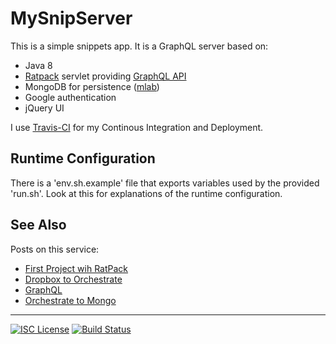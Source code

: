 # MySnipServer

This is a simple snippets app. It is a GraphQL server based on:

- Java 8
- [Ratpack](https://ratpack.io/) servlet providing [GraphQL API](http://graphql.org/)
- MongoDB for persistence ([mlab](https://mlab.com))
- Google authentication
- jQuery UI

I use [Travis-CI](https://travis-ci.org/) for my Continous Integration and Deployment.

## Runtime Configuration

There is a 'env.sh.example' file that exports variables used by the provided 'run.sh'. Look at this for explanations of
the runtime configuration.

## See Also

Posts on this service:

- [First Project wih RatPack](https://nwillc.wordpress.com/2017/04/30/first-project-with-ratpack/)
- [Dropbox to Orchestrate](https://nwillc.wordpress.com/2015/10/30/from-dropbox-to-orchestrate/)
- [GraphQL](https://nwillc.wordpress.com/2016/10/13/graphql-java-server-javascript-client/)
- [Orchestrate to Mongo](https://nwillc.wordpress.com/2016/11/19/orchestrate-to-mongodb/)

-----
[![ISC License](http://shields-nwillc.rhcloud.com/shield/tldrlegal?package=ISC)](http://shields-nwillc.rhcloud.com/homepage/tldrlegal?package=ISC)
[![Build Status](http://shields-nwillc.rhcloud.com/shield/travis-ci?path=nwillc&package=mysnipserver)](http://shields-nwillc.rhcloud.com/homepage/travis-ci?path=nwillc&package=mysnipserver)
